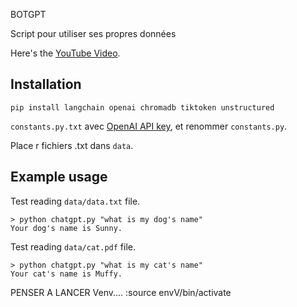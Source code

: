 BOTGPT

Script pour utiliser ses propres données 

Here's the [YouTube Video](https://youtu.be/9AXP7tCI9PI).

## Installation

 
```
pip install langchain openai chromadb tiktoken unstructured
```
 `constants.py.txt` avec  [OpenAI API key](https://platform.openai.com/account/api-keys),  et renommer `constants.py`.

Place r fichiers .txt  dans `data`.

## Example usage
Test reading `data/data.txt` file.
```
> python chatgpt.py "what is my dog's name"
Your dog's name is Sunny.
```

Test reading `data/cat.pdf` file.
```
> python chatgpt.py "what is my cat's name"
Your cat's name is Muffy.
```

PENSER A LANCER Venv.... :source envV/bin/activate
